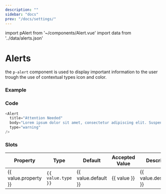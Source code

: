 ```yaml
---
description: ""
sidebar: "docs"
prev: "/docs/settings/"
---
```


import pAlert from '~/components/Alert.vue'
import data from '../data/alerts.json'

# Alerts

the `p-alert` component is used to display important information to the user trough the use of contextual types icon and color.

### Example

<p-alert title="Attention Needed" body="Lorem ipsum dolor sit amet, consectetur adipiscing elit. Suspendisse vulputate dolor eget enim congue, sit amet tristique leo efficitur." type="info" />

### Code

```js
<Alert
  title="Attention Needed"
  body="Lorem ipsum dolor sit amet, consectetur adipiscing elit. Suspendisse vulputate dolor eget enim congue, sit amet tristique leo efficitur."
  type="warning"
/>
```

### Slots

<div class="overflow-x-auto">
    <div class="table min-w-full shadow-sm overflow-hidden sm:rounded border border-ui-border">
        <table>
            <thead>
                <th class="text-left">Property</th>
                <th class="text-center">Type</th>
                <th class="text-center">Default</th>
                <th class="text-center">Accepted Value</th>
                <th class="text-center">Description</th>
            </thead>
            <tbody>
                <tr v-for="(value,index) in data.props" :key="index">
                    <td class="text-left">{{ value.property }}</td>
                    <td class="text-center">
                        <code>{{ value.type }}</code>
                    </td>
                    <td class="text-center">{{ value.default }}</td>
                    <td class="flex flex-wrap text-center">
                        <div 
                        v-for="(value,index) in value.accepted_value" :key="index"
                        class="mr-1 my-1 px-1 shadow-sm border rounded"
                        >
                            {{ value }}
                        </div>
                    </td>
                    <td class="text-center">{{ value.description }}</td>
                </tr>
            </tbody>
        </table>
    </div>
</div>
